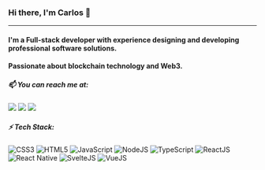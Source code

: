 ### Hi there, I'm Carlos 👋

---

#### I'm a Full-stack developer with experience designing and developing professional software solutions.</p>

#### Passionate about blockchain technology and Web3.</p>

##### 📫 You can reach me at:

[<img src="https://img.shields.io/badge/suitoschacht@gmail.com-orange?style=for-the-badge&logo=google"/>][1]
[<img src="https://img.shields.io/badge/linkedin-csuito-blue?style=for-the-badge&logo=linkedin"/>][2]
[<img src="https://img.shields.io/badge/twitter-ccssuuiittoo-lightblue?style=for-the-badge&logo=twitter"/>][3]

[1]: mailto:suitoschacht@gmail.com
[2]: https://www.linkedin.com/in/csuito/
[3]: https://twitter.com/ccssuuiittoo

##### ⚡ Tech Stack:

![CSS3](https://img.shields.io/badge/css3-%231572B6.svg?style=for-the-badge&logo=css3&logoColor=white)
![HTML5](https://img.shields.io/badge/html5-%23E34F26.svg?style=for-the-badge&logo=html5&logoColor=white)
![JavaScript](https://img.shields.io/badge/javascript-%23323330.svg?style=for-the-badge&logo=javascript&logoColor=%23F7DF1E)
![NodeJS](https://img.shields.io/badge/node.js-6DA55F?style=for-the-badge&logo=node.js&logoColor=white)
![TypeScript](https://img.shields.io/badge/typescript-%23323330.svg?style=for-the-badge&logo=typescript&logoColor=%23F7DF1E)
![ReactJS](https://img.shields.io/badge/react-blue?style=for-the-badge&logo=react&logoColor=white)
![React Native](https://img.shields.io/badge/react%20native-61DAFB?style=for-the-badge&logo=react&logoColor=grey)
![SvelteJS](https://img.shields.io/badge/svelte-orange?style=for-the-badge&logo=svelte&logoColor=white)
![VueJS](https://img.shields.io/badge/vue-%23ED8B00.svg?style=for-the-badge&logo=vue&logoColor=white)
